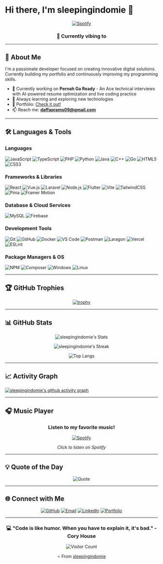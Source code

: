 # Hi there, I'm sleepingindomie 👋

<div align="center">

[![Spotify](https://spotify-github-readme.vercel.app/api/spotify)](https://open.spotify.com/user/31ekgogeg3lsmgpdx556xr5dsoui?si=f41abed735d742a3)

### 🎵 Currently vibing to

</div>

---

## 🚀 About Me

I'm a passionate developer focused on creating innovative digital solutions. Currently building my portfolio and continuously improving my programming skills.

- 🔭 Currently working on **Pernah Ga Ready** - An Ace technical interviews with AI-powered resume optimization and live coding practice 
- 🌱 Always learning and exploring new technologies
- 💼 Portfolio: [Check it out!](https://porto-beige-tau.vercel.app/)
- 📫 Reach me: **daffaprams09@gmail.com**

---

## 🛠️ Languages & Tools

### Languages
![JavaScript](https://img.shields.io/badge/JavaScript-F7DF1E?style=for-the-badge&logo=javascript&logoColor=black)
![TypeScript](https://img.shields.io/badge/TypeScript-007ACC?style=for-the-badge&logo=typescript&logoColor=white)
![PHP](https://img.shields.io/badge/PHP-777BB4?style=for-the-badge&logo=php&logoColor=white)
![Python](https://img.shields.io/badge/Python-3776AB?style=for-the-badge&logo=python&logoColor=white)
![Java](https://img.shields.io/badge/Java-ED8B00?style=for-the-badge&logo=openjdk&logoColor=white)
![C++](https://img.shields.io/badge/C++-00599C?style=for-the-badge&logo=cplusplus&logoColor=white)
![Go](https://img.shields.io/badge/Go-00ADD8?style=for-the-badge&logo=go&logoColor=white)
![HTML5](https://img.shields.io/badge/HTML5-E34F26?style=for-the-badge&logo=html5&logoColor=white)
![CSS3](https://img.shields.io/badge/CSS3-1572B6?style=for-the-badge&logo=css3&logoColor=white)

### Frameworks & Libraries
![React](https://img.shields.io/badge/React-20232A?style=for-the-badge&logo=react&logoColor=61DAFB)
![Vue.js](https://img.shields.io/badge/Vue.js-35495E?style=for-the-badge&logo=vue.js&logoColor=4FC08D)
![Laravel](https://img.shields.io/badge/Laravel-FF2D20?style=for-the-badge&logo=laravel&logoColor=white)
![Node.js](https://img.shields.io/badge/Node.js-43853D?style=for-the-badge&logo=node.js&logoColor=white)
![Flutter](https://img.shields.io/badge/Flutter-02569B?style=for-the-badge&logo=flutter&logoColor=white)
![Vite](https://img.shields.io/badge/Vite-646CFF?style=for-the-badge&logo=vite&logoColor=white)
![TailwindCSS](https://img.shields.io/badge/Tailwind_CSS-38B2AC?style=for-the-badge&logo=tailwind-css&logoColor=white)
![Pinia](https://img.shields.io/badge/Pinia-FFD859?style=for-the-badge&logo=pinia&logoColor=black)
![Framer Motion](https://img.shields.io/badge/Framer_Motion-0055FF?style=for-the-badge&logo=framer&logoColor=white)

### Database & Cloud Services
![MySQL](https://img.shields.io/badge/MySQL-00000F?style=for-the-badge&logo=mysql&logoColor=white)
![Firebase](https://img.shields.io/badge/Firebase-FFCA28?style=for-the-badge&logo=firebase&logoColor=black)

### Development Tools
![Git](https://img.shields.io/badge/Git-F05032?style=for-the-badge&logo=git&logoColor=white)
![GitHub](https://img.shields.io/badge/GitHub-100000?style=for-the-badge&logo=github&logoColor=white)
![Docker](https://img.shields.io/badge/Docker-2496ED?style=for-the-badge&logo=docker&logoColor=white)
![VS Code](https://img.shields.io/badge/VS_Code-007ACC?style=for-the-badge&logo=visual-studio-code&logoColor=white)
![Postman](https://img.shields.io/badge/Postman-FF6C37?style=for-the-badge&logo=postman&logoColor=white)
![Laragon](https://img.shields.io/badge/Laragon-0E83CD?style=for-the-badge&logo=laragon&logoColor=white)
![Vercel](https://img.shields.io/badge/Vercel-000000?style=for-the-badge&logo=vercel&logoColor=white)
![ESLint](https://img.shields.io/badge/ESLint-4B32C3?style=for-the-badge&logo=eslint&logoColor=white)

### Package Managers & OS
![NPM](https://img.shields.io/badge/NPM-CB3837?style=for-the-badge&logo=npm&logoColor=white)
![Composer](https://img.shields.io/badge/Composer-885630?style=for-the-badge&logo=composer&logoColor=white)
![Windows](https://img.shields.io/badge/Windows-0078D6?style=for-the-badge&logo=windows&logoColor=white)
![Linux](https://img.shields.io/badge/Linux-FCC624?style=for-the-badge&logo=linux&logoColor=black)

---

## 🏆 GitHub Trophies

<div align="center">

[![trophy](https://github-profile-trophy.vercel.app/?username=sleepingindomie&theme=onedark&no-frame=true&no-bg=false&margin-w=4&column=7)](https://github.com/ryo-ma/github-profile-trophy)

</div>

---

## 📊 GitHub Stats

<div align="center">

![sleepingindomie's Stats](https://github-readme-stats.vercel.app/api?username=sleepingindomie&theme=tokyonight&show_icons=true&hide_border=true&count_private=true)

![sleepingindomie's Streak](https://github-readme-streak-stats.herokuapp.com/?user=sleepingindomie&theme=tokyonight&hide_border=true)

![Top Langs](https://github-readme-stats.vercel.app/api/top-langs/?username=sleepingindomie&theme=tokyonight&show_icons=true&hide_border=true&layout=compact)

</div>

---

## 📈 Activity Graph

[![sleepingindomie's github activity graph](https://github-readme-activity-graph.vercel.app/graph?username=sleepingindomie&theme=tokyo-night&hide_border=true)](https://github.com/ashutosh00710/github-readme-activity-graph)

---

## 🎧 Music Player

<div align="center">

### Listen to my favorite music!

[![Spotify](https://novatorem-kyzbk7wxl-bardiesel.vercel.app/api/spotify)](https://open.spotify.com/user/31ekgogeg3lsmgpdx556xr5dsoui?si=f41abed735d742a3)

*Click to listen on Spotify*

</div>

---

## 💡 Quote of the Day

<div align="center">

![Quote](https://quotes-github-readme.vercel.app/api?type=horizontal&theme=tokyonight)

</div>

---

## 🌐 Connect with Me

<div align="center">

[![GitHub](https://img.shields.io/badge/GitHub-100000?style=for-the-badge&logo=github&logoColor=white)](https://github.com/sleepingindomie)
[![Email](https://img.shields.io/badge/Email-D14836?style=for-the-badge&logo=gmail&logoColor=white)](mailto:daffaprams09@gmail.com)
[![LinkedIn](https://img.shields.io/badge/LinkedIn-0077B5?style=for-the-badge&logo=linkedin&logoColor=white)](https://www.linkedin.com/in/daffapramuditya/)
[![Portfolio](https://img.shields.io/badge/Portfolio-FF5722?style=for-the-badge&logo=todoist&logoColor=white)](https://porto-beige-tau.vercel.app/)

</div>

---

<div align="center">

### 💻 "Code is like humor. When you have to explain it, it's bad." - Cory House

![Visitor Count](https://profile-counter.glitch.me/sleepingindomie/count.svg)

⭐️ From [sleepingindomie](https://github.com/sleepingindomie)

</div>
